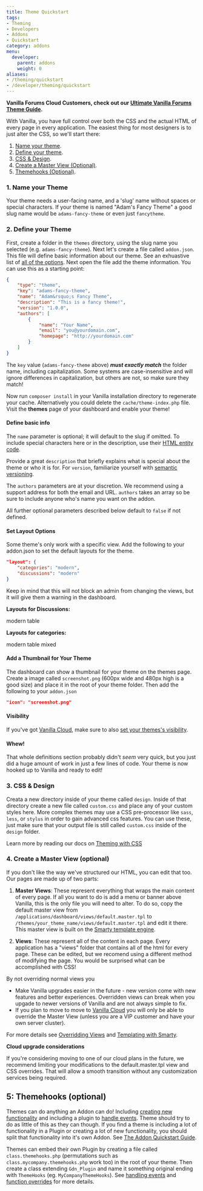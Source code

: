 ```yaml
---
title: Theme Quickstart
tags:
- Theming
- Developers
- Addons
- Quickstart
category: addons
menu:
  developer:
    parent: addons
    weight: 0
aliases:
- /theming/quickstart
- /developer/theming/quickstart
---
```

**Vanilla Forums Cloud Customers, check out our [Ultimate Vanilla Forums Theme Guide](http://blog.vanillaforums.com/help/vanilla-forums-themes/).**

With Vanilla, you have full control over both the CSS and the actual HTML of every page in every application. The easiest thing for most designers is to just alter the CSS, so we'll start there:

1. [Name your theme](#1-name-your-theme).
1. [Define your theme](#2-define-your-theme).
1. [CSS & Design](#3-css-design).
1. [Create a Master View (Optional)](#4-create-a-master-view-optional).
1. [Themehooks (Optional)](#5-themehooks-optional).

### 1. Name your Theme

Your theme needs a user-facing name, and a 'slug' name without spaces or special characters. If your theme is named "Adam's Fancy Theme" a good slug name would be `adams-fancy-theme` or even just `fancytheme`.

### 2. Define your Theme

First, create a folder in the `themes` directory, using the slug name you selected (e.g. `adams-fancy-theme`). Next let's create a file called `addon.json`. This file will define basic information about our theme. See an exhuastive list of [all of the options](/developer/addons/addon-info). Next open the file add the theme information. You can use this as a starting point:

```json
{
    "type": "theme",
    "key": "adams-fancy-theme",
    "name": "Adam&rsquo;s Fancy Theme",
    "description": "This is a fancy theme!",
    "version": "1.0.0",
    "authors": [
        {
            "name": "Your Name",
            "email": "you@yourdomain.com",
            "homepage": "http://yourdomain.com"
        }
    ]
}
```

The `key` value (`adams-fancy-theme` above) ***must exactly match*** the folder name, including capitalization. Some systems are case-insensitive and will ignore differences in capitalization, but others are not, so make sure they match!

Now run `composer install` in your Vanilla installation directory to regenerate your cache. Alternatively you could delete the `cache/theme-index.php` file. Visit the **themes** page of your dashboard and enable your theme!

#### Define basic info

The `name` parameter is optional; it will default to the slug if omitted. To include special characters here or in the description, use their [HTML entity code](https://www.w3schools.com/html/html_entities.asp).

Provide a great `description` that briefly explains what is special about the theme or who it is for. For `version`, familiarize yourself with [semantic versioning](http://semver.org/).

The `authors` parameters are at your discretion. We recommend using a support address for both the email and URL. `authors` takes an array so be sure to include anyone who's name you want on the addon.

All further optional parameters described below default to `false` if not defined.

#### Set Layout Options

Some theme's only work with a specific view. Add the following to your addon.json to set the default layouts for the theme.

```json
"layout": {
    "categories": "modern",
    "discussions": "modern"
}
```

Keep in mind that this will not block an admin from changing the views, but it will give them a warning in the dashboard.

**Layouts for Discussions:**

modern
table

**Layouts for categories:**

modern
table
mixed

#### Add a Thumbnail for Your Theme

The dashboard can show a thumbnail for your theme on the themes page. Create a image called `screenshot.png` (600px wide and 480px high is a good size) and place it in the root of your theme folder.  Then add the following to your `addon.json`

```json
"icon": "screenshot.png"
```

#### Visibility

If you've got [Vanilla Cloud](http://vanillaforums.com), make sure to also [set your themes's visibility](/developer/adddons/addon-visibility).

#### Whew!

That whole definitions section probably didn't *seem* very quick, but you just did a huge amount of work in just a few lines of code. Your theme is now hooked up to Vanilla and ready to edit!

### 3. CSS & Design

Creata a new directory inside of your theme called `design`. Inside of that directory create a new file called `custom.css` and place any of your custom styles here. More complex themes may use a CSS pre-processor like `sass`, `less`, or `stylus` in order to gain advanced css features. You can use these, just make sure that your output file is still called `custom.css` inside of the `design` folder.

Learn more by reading our docs on [Theming with CSS](/developer/addons/theming-width-css)

### 4. Create a Master View (optional)

If you don't like the way we've structured our HTML, you can edit that too. Our pages are made up of two parts:

1. **Master Views**: These represent everything that wraps the main content of every page. If all you want to do is add a menu or banner above Vanilla, this is the only file you will need to alter. To do so, copy the default master view from `/applications/dashboard/views/default.master.tpl` to `/themes/your_theme_name/views/default.master.tpl` and edit it there. This master view is built on the [Smarty template engine](/developer/smarty).

2. **Views**: These represent all of the content in each page. Every application has a "views" folder that contains all of the html for every page. These can be edited, but we recomend using a different method of modifying the page. You would be surprised what can be accomplished with CSS!

By not overriding normal views you

- Make Vanilla upgrades easier in the future - new version come with new features and better experiences. Overridden views can break when you upgade to newer versions of Vanilla and are not always simple to fix.
- If you plan to move to move to [Vanilla Cloud](http://vanillaforums.com) you will only be able to override the Master View (unless you are a VIP customer and have your own server cluster).

For more details see [Overridding Views](/developer/addons/overriding-views) and [Templating with Smarty](/developer/smarty).

**Cloud upgrade considerations**

If you're considering moving to one of our cloud plans in the future, we recommend limiting your modifications to the default.master.tpl view and CSS overrides. That will allow a smooth transition without any customization services being required.

## 5: Themehooks (optional)

Themes can do anything an Addon can do! Including [creating new functionality](/developer/addons/creating-new-functionality) and including a plugin to [handle events](/developer/addons/event-and-handlers). Theme should try to do as little of this as they can though. If you find a theme is including a lot of functionality in a Plugin or creating a lot of new functionality, you should split that functionality into it's own Addon. See [The Addon Quickstart Guide](/developer/addons/addon-quickstart.md).

Themes can embed their own Plugin by creating a file called `class.themehooks.php` (permutations such as `class.mycompany.themehooks.php` work too) in the root of your theme. Then create a class extending `Gdn_Plugin` and name it something original ending with `ThemeHooks` (eg. `MyCompanyThemeHooks`). See [handling events](/developer/addons/event-and-handlers) and [function overrides](/developer/addons/function-overrides) for more details.

